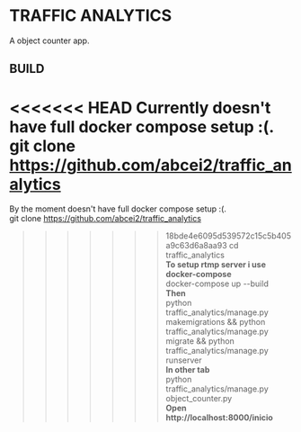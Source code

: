
# TRAFFIC ANALYTICS

A object counter app.

## BUILD
<<<<<<< HEAD
Currently doesn't have full docker compose setup :(.  
git clone https://github.com/abcei2/traffic_analytics
=======
By the moment doesn't have full docker compose setup :(.  
git clone https://github.com/abcei2/traffic_analytics  
>>>>>>> 18bde4e6095d539572c15c5b405a9c63d6a8aa93
cd traffic_analytics  
**To setup rtmp server i use docker-compose**  
docker-compose up --build  
**Then**  
python traffic_analytics/manage.py makemigrations  && python traffic_analytics/manage.py migrate && python traffic_analytics/manage.py runserver  
**In other tab**  
python traffic_analytics/manage.py object_counter.py  
**Open  http://localhost:8000/inicio**
